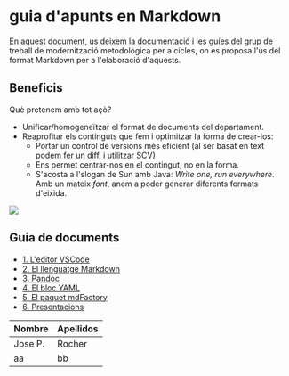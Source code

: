 # guia d'apunts en Markdown
   
En aquest document, us deixem la documentació i les guíes del grup de treball de modernització metodològica per a cicles, on es proposa l'ús del format Markdown per a l'elaboració d'aquests.

## Beneficis

Què pretenem amb tot açò?

- Unificar/homogeneïtzar el format de documents del departament.
- Reaprofitar els continguts que fem i optimitzar la forma de crear-los:
  - Portar un control de versions més eficient (al ser basat en text podem fer un diff, i utilitzar SCV)
  - Ens permet centrar-nos en el contingut, no en la forma.
  - S'acosta a l'slogan de Sun amb Java: _Write one, run everywhere_. Amb un mateix _font_, anem a poder generar diferents formats d'eixida.

![](img/anell.png)

## Guia de documents
     

* [1. L'editor VSCode](VSCode/VSCode.md)
* [2. El llenguatge Markdown](Markdown/Markdown.md)
* [3. Pandoc](Pandoc/IntroPandoc.md)
* [4. El bloc YAML](Pandoc/YAML.md)
* [5. El paquet mdFactory](mdFactory/mdfactory.md)
* [6. Presentacions](presentacions/guia.md)

|Nombre|Apellidos|
|------|---------|
|Jose P.|Rocher|
|aa|bb|

